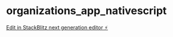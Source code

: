 # organizations_app_nativescript

[Edit in StackBlitz next generation editor ⚡️](https://stackblitz.com/~/github.com/Yusupsup9510/organizations_app_nativescript)